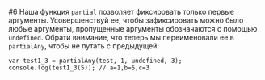 #6
Наша функция `partial` позволяет фиксировать только первые аргументы. Усовершенствуй ее, чтобы зафиксировать можно было любые аргументы, пропущенные аргументы обозначаются с помощью `undefined`. Обрати внимание, что теперь мы переименовали ее в `partialAny`, чтобы не путать с предыдущей:

```function test(a, b, c) { return 'a=' + a + ',b=' + b + ',c=' + c; }
var test1_3 = partialAny(test, 1, undefined, 3);
console.log(test1_3(5)); // a=1,b=5,c=3
```